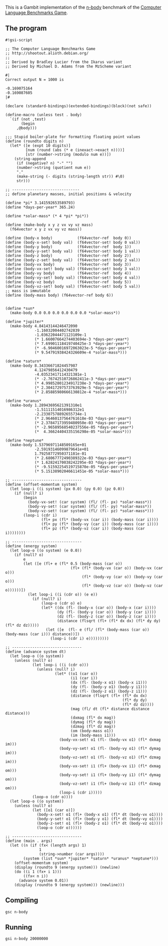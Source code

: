 This is a Gambit implementation of the
[n-body](http://shootout.alioth.debian.org/gp4sandbox/benchmark.php?test=nbody&lang=all)
benchmark of the [Computer Language Benchmarks
Game](Programming_language_shootout.md).

## The program

    #!gsi-script
    
    ;; The Computer Language Benchmarks Game
    ;; http://shootout.alioth.debian.org/
    ;;
    ;; Derived by Bradley Lucier from the Ikarus variant
    ;; Derived by Michael D. Adams from the MzScheme variant
    
    #|
    Correct output N = 1000 is
    
    -0.169075164
    -0.169087605
    |#
    
    (declare (standard-bindings)(extended-bindings)(block)(not safe))
    
    (define-macro (unless test . body)
      `(if (not ,test)
           (begin
         ,@body)))
    
    ;;; Stupid boiler-plate for formatting floating point values
    (define (roundto digits n)
      (let* ([e (expt 10 digits)]
             [num (round (abs (* e (inexact->exact n))))]
             [str (number->string (modulo num e))])
        (string-append
         (if (negative? n) "-" "")
         (number->string (quotient num e))
         "."
         (make-string (- digits (string-length str)) #\0)
         str)))
    
    ;; ------------------------------
    ;; define planetary masses, initial positions & velocity
    
    (define *pi* 3.141592653589793)
    (define *days-per-year* 365.24)
    
    (define *solar-mass* (* 4 *pi* *pi*))
    
    (define (make-body x y z vx vy vz mass)
      (f64vector x y z vx vy vz mass))
    
    (define (body-x body)           (f64vector-ref  body 0))
    (define (body-x-set! body val)  (f64vector-set! body 0 val))
    (define (body-y body)           (f64vector-ref  body 1))
    (define (body-y-set! body val)  (f64vector-set! body 1 val))
    (define (body-z body)           (f64vector-ref  body 2))
    (define (body-z-set! body val)  (f64vector-set! body 2 val))
    (define (body-vx body)          (f64vector-ref  body 3))
    (define (body-vx-set! body val) (f64vector-set! body 3 val))
    (define (body-vy body)          (f64vector-ref  body 4))
    (define (body-vy-set! body val) (f64vector-set! body 4 val))
    (define (body-vz body)          (f64vector-ref  body 5))
    (define (body-vz-set! body val) (f64vector-set! body 5 val))
    ;; mass is immutable
    (define (body-mass body) (f64vector-ref body 6))
    
    
    (define *sun*
      (make-body 0.0 0.0 0.0 0.0 0.0 0.0 *solar-mass*))
    
    (define *jupiter*
      (make-body 4.84143144246472090
                 -1.16032004402742839
                 -1.03622044471123109e-1
                 (* 1.66007664274403694e-3 *days-per-year*)
                 (* 7.69901118419740425e-3 *days-per-year*)
                 (* -6.90460016972063023e-5 *days-per-year*)
                 (* 9.54791938424326609e-4 *solar-mass*)))
    
    (define *saturn*
      (make-body 8.34336671824457987
                 4.12479856412430479
                 -4.03523417114321381e-1
                 (* -2.76742510726862411e-3 *days-per-year*)
                 (* 4.99852801234917238e-3 *days-per-year*)
                 (* 2.30417297573763929e-5 *days-per-year*)
                 (* 2.85885980666130812e-4 *solar-mass*)))
    
    (define *uranus*
      (make-body 1.28943695621391310e1
                 -1.51111514016986312e1
                 -2.23307578892655734e-1
                 (* 2.96460137564761618e-03 *days-per-year*)
                 (* 2.37847173959480950e-03 *days-per-year*)
                 (* -2.96589568540237556e-05 *days-per-year*)
                 (*  4.36624404335156298e-05 *solar-mass*)))
    
    (define *neptune*
      (make-body 1.53796971148509165e+01
                 -2.59193146099879641e+01
                 1.79258772950371181e-01
                 (* 2.68067772490389322e-03 *days-per-year*)
                 (* 1.62824170038242295e-03 *days-per-year*)
                 (* -9.51592254519715870e-05 *days-per-year*)
                 (* 5.15138902046611451e-05 *solar-mass*)))
    
    ;; -------------------------------
    (define (offset-momentum system)
      (let loop-i ((i system) (px 0.0) (py 0.0) (pz 0.0))
        (if (null? i)
            (begin
              (body-vx-set! (car system) (fl/ (fl- px) *solar-mass*))
              (body-vy-set! (car system) (fl/ (fl- py) *solar-mass*))
              (body-vz-set! (car system) (fl/ (fl- pz) *solar-mass*)))
            (loop-i (cdr i)
                    (fl+ px (fl* (body-vx (car i)) (body-mass (car i))))
                    (fl+ py (fl* (body-vy (car i)) (body-mass (car i))))
                    (fl+ pz (fl* (body-vz (car i)) (body-mass (car i))))))))
    
    ;; -------------------------------
    (define (energy system)
      (let loop-o ((o system) (e 0.0))
        (if (null? o)
            e
            (let ([e (fl+ e (fl* 0.5 (body-mass (car o))
                                 (fl+ (fl* (body-vx (car o)) (body-vx (car o)))
                                      (fl* (body-vy (car o)) (body-vy (car o)))
                                      (fl* (body-vz (car o)) (body-vz (car o))))))])
              (let loop-i ((i (cdr o)) (e e))
                (if (null? i)
                    (loop-o (cdr o) e)
                    (let* ((dx (fl- (body-x (car o)) (body-x (car i))))
                           (dy (fl- (body-y (car o)) (body-y (car i))))
                           (dz (fl- (body-z (car o)) (body-z (car i))))
                           (distance (flsqrt (fl+ (fl* dx dx) (fl* dy dy) (fl* dz dz)))))
                      (let ([e  (fl- e (fl/ (fl* (body-mass (car o)) (body-mass (car i))) distance))])
                        (loop-i (cdr i) e)))))))))
    
    ;; -------------------------------
    (define (advance system dt)
      (let loop-o ((o system))
        (unless (null? o)
                (let loop-i ((i (cdr o)))
                  (unless (null? i)
                          (let* ((o1 (car o))
                                 (i1 (car i))
                                 (dx (fl- (body-x o1) (body-x i1)))
                                 (dy (fl- (body-y o1) (body-y i1)))
                                 (dz (fl- (body-z o1) (body-z i1)))
                                 (distance (flsqrt (fl+ (fl* dx dx)
                                                        (fl* dy dy)
                                                        (fl* dz dz))))
                                 (mag (fl/ dt (fl* distance distance distance)))
                                 (dxmag (fl* dx mag))
                                 (dymag (fl* dy mag))
                                 (dzmag (fl* dz mag))
                                 (om (body-mass o1))
                                 (im (body-mass i1)))
                            (body-vx-set! o1 (fl- (body-vx o1) (fl* dxmag im)))
                            (body-vy-set! o1 (fl- (body-vy o1) (fl* dymag im)))
                            (body-vz-set! o1 (fl- (body-vz o1) (fl* dzmag im)))
                            (body-vx-set! i1 (fl+ (body-vx i1) (fl* dxmag om)))
                            (body-vy-set! i1 (fl+ (body-vy i1) (fl* dymag om)))
                            (body-vz-set! i1 (fl+ (body-vz i1) (fl* dzmag om)))
                            (loop-i (cdr i)))))
                (loop-o (cdr o))))
      (let loop-o ((o system))
        (unless (null? o)
                (let ([o1 (car o)])
                  (body-x-set! o1 (fl+ (body-x o1) (fl* dt (body-vx o1))))
                  (body-y-set! o1 (fl+ (body-y o1) (fl* dt (body-vy o1))))
                  (body-z-set! o1 (fl+ (body-z o1) (fl* dt (body-vz o1))))
                  (loop-o (cdr o))))))
    
    ;; -------------------------------
    (define (main . args)
      (let ((n (if (fx< (length args) 1)
                   1
                   (string->number (car args))))
            (system (list *sun* *jupiter* *saturn* *uranus* *neptune*)))
        (offset-momentum system)
        (display (roundto 9 (energy system))) (newline)
        (do ((i 1 (fx+ i 1)))
            ((fx< n i))
          (advance system 0.01))
        (display (roundto 9 (energy system))) (newline)))

## Compiling

    gsc n-body

## Running

    gsi n-body 20000000
